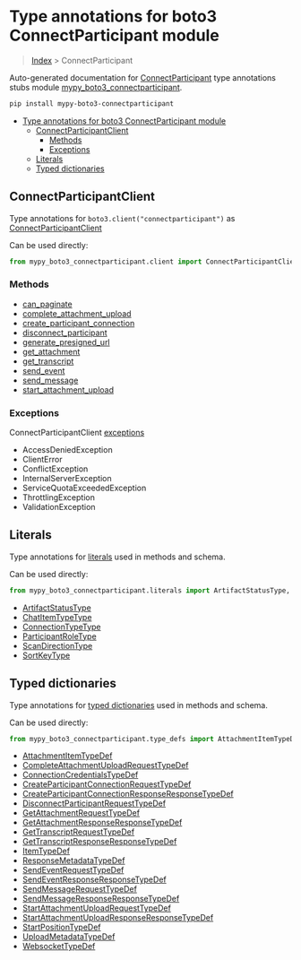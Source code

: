 # Type annotations for boto3 ConnectParticipant module

> [Index](..) > ConnectParticipant

Auto-generated documentation for
[ConnectParticipant](https://boto3.amazonaws.com/v1/documentation/api/latest/reference/services/connectparticipant.html#ConnectParticipant)
type annotations stubs module
[mypy_boto3_connectparticipant](https://pypi.org/project/mypy-boto3-connectparticipant/).

```bash
pip install mypy-boto3-connectparticipant
```

- [Type annotations for boto3 ConnectParticipant module](#type-annotations-for-boto3-connectparticipant-module)
  - [ConnectParticipantClient](#connectparticipantclient)
    - [Methods](#methods)
    - [Exceptions](#exceptions)
  - [Literals](#literals)
  - [Typed dictionaries](#typed-dictionaries)

## ConnectParticipantClient

Type annotations for `boto3.client("connectparticipant")` as
[ConnectParticipantClient](./client.md)

Can be used directly:

```python
from mypy_boto3_connectparticipant.client import ConnectParticipantClient
```

### Methods

- [can_paginate](./client.md#can_paginate)
- [complete_attachment_upload](./client.md#complete_attachment_upload)
- [create_participant_connection](./client.md#create_participant_connection)
- [disconnect_participant](./client.md#disconnect_participant)
- [generate_presigned_url](./client.md#generate_presigned_url)
- [get_attachment](./client.md#get_attachment)
- [get_transcript](./client.md#get_transcript)
- [send_event](./client.md#send_event)
- [send_message](./client.md#send_message)
- [start_attachment_upload](./client.md#start_attachment_upload)

### Exceptions

ConnectParticipantClient [exceptions](./client.md#exceptions)

- AccessDeniedException
- ClientError
- ConflictException
- InternalServerException
- ServiceQuotaExceededException
- ThrottlingException
- ValidationException

## Literals

Type annotations for [literals](./literals.md) used in methods and schema.

Can be used directly:

```python
from mypy_boto3_connectparticipant.literals import ArtifactStatusType, ...
```

- [ArtifactStatusType](./literals.md#artifactstatustype)
- [ChatItemTypeType](./literals.md#chatitemtypetype)
- [ConnectionTypeType](./literals.md#connectiontypetype)
- [ParticipantRoleType](./literals.md#participantroletype)
- [ScanDirectionType](./literals.md#scandirectiontype)
- [SortKeyType](./literals.md#sortkeytype)

## Typed dictionaries

Type annotations for [typed dictionaries](./type_defs.md) used in methods and
schema.

Can be used directly:

```python
from mypy_boto3_connectparticipant.type_defs import AttachmentItemTypeDef, ...
```

- [AttachmentItemTypeDef](./type_defs.md#attachmentitemtypedef)
- [CompleteAttachmentUploadRequestTypeDef](./type_defs.md#completeattachmentuploadrequesttypedef)
- [ConnectionCredentialsTypeDef](./type_defs.md#connectioncredentialstypedef)
- [CreateParticipantConnectionRequestTypeDef](./type_defs.md#createparticipantconnectionrequesttypedef)
- [CreateParticipantConnectionResponseResponseTypeDef](./type_defs.md#createparticipantconnectionresponseresponsetypedef)
- [DisconnectParticipantRequestTypeDef](./type_defs.md#disconnectparticipantrequesttypedef)
- [GetAttachmentRequestTypeDef](./type_defs.md#getattachmentrequesttypedef)
- [GetAttachmentResponseResponseTypeDef](./type_defs.md#getattachmentresponseresponsetypedef)
- [GetTranscriptRequestTypeDef](./type_defs.md#gettranscriptrequesttypedef)
- [GetTranscriptResponseResponseTypeDef](./type_defs.md#gettranscriptresponseresponsetypedef)
- [ItemTypeDef](./type_defs.md#itemtypedef)
- [ResponseMetadataTypeDef](./type_defs.md#responsemetadatatypedef)
- [SendEventRequestTypeDef](./type_defs.md#sendeventrequesttypedef)
- [SendEventResponseResponseTypeDef](./type_defs.md#sendeventresponseresponsetypedef)
- [SendMessageRequestTypeDef](./type_defs.md#sendmessagerequesttypedef)
- [SendMessageResponseResponseTypeDef](./type_defs.md#sendmessageresponseresponsetypedef)
- [StartAttachmentUploadRequestTypeDef](./type_defs.md#startattachmentuploadrequesttypedef)
- [StartAttachmentUploadResponseResponseTypeDef](./type_defs.md#startattachmentuploadresponseresponsetypedef)
- [StartPositionTypeDef](./type_defs.md#startpositiontypedef)
- [UploadMetadataTypeDef](./type_defs.md#uploadmetadatatypedef)
- [WebsocketTypeDef](./type_defs.md#websockettypedef)
